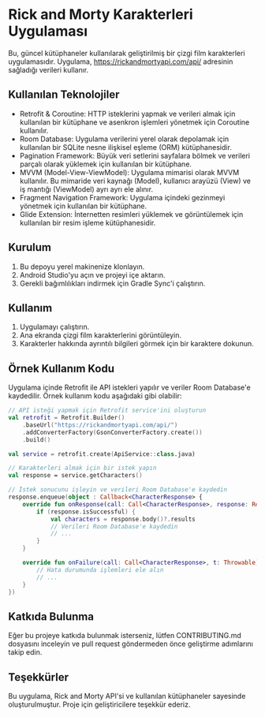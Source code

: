# Rick and Morty Karakterleri Uygulaması

Bu, güncel kütüphaneler kullanılarak geliştirilmiş bir çizgi film karakterleri uygulamasıdır. Uygulama, https://rickandmortyapi.com/api/ adresinin sağladığı verileri kullanır.

## Kullanılan Teknolojiler

- Retrofit & Coroutine: HTTP isteklerini yapmak ve verileri almak için kullanılan bir kütüphane ve asenkron işlemleri yönetmek için Coroutine kullanılır.
- Room Database: Uygulama verilerini yerel olarak depolamak için kullanılan bir SQLite nesne ilişkisel eşleme (ORM) kütüphanesidir.
- Pagination Framework: Büyük veri setlerini sayfalara bölmek ve verileri parçalı olarak yüklemek için kullanılan bir kütüphane.
- MVVM (Model-View-ViewModel): Uygulama mimarisi olarak MVVM kullanılır. Bu mimaride veri kaynağı (Model), kullanıcı arayüzü (View) ve iş mantığı (ViewModel) ayrı ayrı ele alınır.
- Fragment Navigation Framework: Uygulama içindeki gezinmeyi yönetmek için kullanılan bir kütüphane.
- Glide Extension: İnternetten resimleri yüklemek ve görüntülemek için kullanılan bir resim işleme kütüphanesidir.

## Kurulum

1. Bu depoyu yerel makinenize klonlayın.
2. Android Studio'yu açın ve projeyi içe aktarın.
3. Gerekli bağımlılıkları indirmek için Gradle Sync'i çalıştırın.

## Kullanım

1. Uygulamayı çalıştırın.
2. Ana ekranda çizgi film karakterlerini görüntüleyin.
3. Karakterler hakkında ayrıntılı bilgileri görmek için bir karaktere dokunun.

## Örnek Kullanım Kodu

Uygulama içinde Retrofit ile API istekleri yapılır ve veriler Room Database'e kaydedilir. Örnek kullanım kodu aşağıdaki gibi olabilir:

```kotlin
// API isteği yapmak için Retrofit service'ini oluşturun
val retrofit = Retrofit.Builder()
    .baseUrl("https://rickandmortyapi.com/api/")
    .addConverterFactory(GsonConverterFactory.create())
    .build()

val service = retrofit.create(ApiService::class.java)

// Karakterleri almak için bir istek yapın
val response = service.getCharacters()

// İstek sonucunu işleyin ve verileri Room Database'e kaydedin
response.enqueue(object : Callback<CharacterResponse> {
    override fun onResponse(call: Call<CharacterResponse>, response: Response<CharacterResponse>) {
        if (response.isSuccessful) {
            val characters = response.body()?.results
            // Verileri Room Database'e kaydedin
            // ...
        }
    }

    override fun onFailure(call: Call<CharacterResponse>, t: Throwable) {
        // Hata durumunda işlemleri ele alın
        // ...
    }
})
```
## Katkıda Bulunma
Eğer bu projeye katkıda bulunmak isterseniz, lütfen CONTRIBUTING.md dosyasını inceleyin ve pull request göndermeden önce geliştirme adımlarını takip edin.

## Teşekkürler
Bu uygulama, Rick and Morty API'si ve kullanılan kütüphaneler sayesinde oluşturulmuştur. Proje için geliştiricilere teşekkür ederiz.
